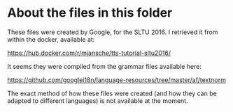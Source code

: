 # About the files in this folder

These files were created by Google, for the SLTU 2016. I retrieved it from within the docker, available at:

https://hub.docker.com/r/mjansche/tts-tutorial-sltu2016/

It seems they were compiled from the grammar files available here:

https://github.com/googlei18n/language-resources/tree/master/af/textnorm

The exact method of how these files were created (and how they can be adapted to different languages) is not available at the moment.